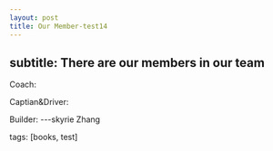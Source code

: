 ```yaml
---
layout: post
title: Our Member-test14
---
```


subtitle: There are our members in our team
---
Coach: 

Captian&Driver:

Builder:
---skyrie Zhang



tags: [books, test]

